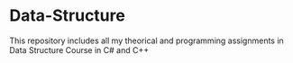 # Data-Structure
This repository includes all my theorical and programming assignments in Data Structure Course in C# and C++
